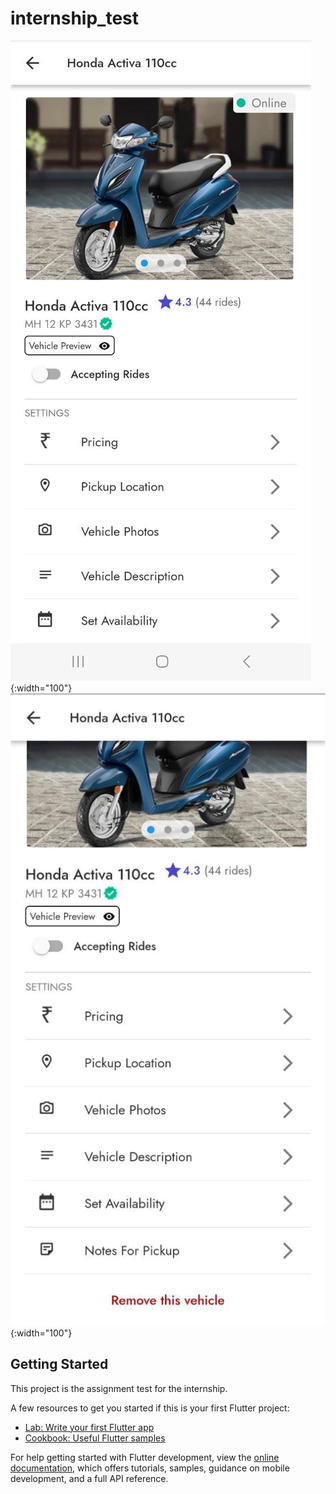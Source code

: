 # internship_test

![Output_Screenshot1](assets/images/Final_Image1.jpg){:width="100"}
![Output_Screenshot2](assets/images/Final_Image2.jpg){:width="100"}


## Getting Started

This project is the assignment test for the internship.

A few resources to get you started if this is your first Flutter project:

- [Lab: Write your first Flutter app](https://docs.flutter.dev/get-started/codelab)
- [Cookbook: Useful Flutter samples](https://docs.flutter.dev/cookbook)

For help getting started with Flutter development, view the
[online documentation](https://docs.flutter.dev/), which offers tutorials,
samples, guidance on mobile development, and a full API reference.

